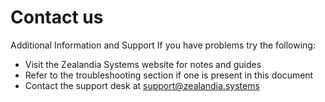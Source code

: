 # Contact us

Additional Information and Support
If you have problems try the following:
* Visit the Zealandia Systems website for notes and guides
* Refer to the troubleshooting section if one is present in this document
* Contact the support desk at support@zealandia.systems
